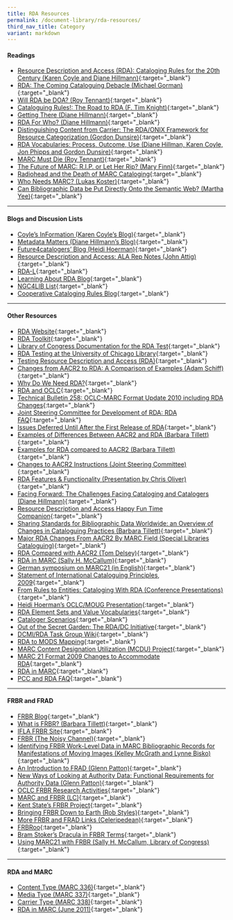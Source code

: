 ```yaml
---
title: RDA Resources
permalink: /document-library/rda-resources/
third_nav_title: Category
variant: markdown
---
```

#### **Readings**
- [Resource Description and Access (RDA): Cataloging Rules for the 20th Century (Karen Coyle and Diane Hillmann)](http://dlib.org/dlib/january07/coyle/01coyle.html){:target="_blank"}
- [RDA: The Coming Cataloguing Debacle (Michael Gorman)](http://www.slc.bc.ca/rda1007.pdf){:target="_blank"}
- [Will RDA be DOA? (Roy Tennant)](http://www.libraryjournal.com/article/CA6422278.html){:target="_blank"}
- [Cataloguing Rules!: The Road to RDA (F. Tim Knight)](http://pi.library.yorku.ca/dspace/handle/10315/2550){:target="_blank"}
- [Getting There (Diane Hillmann)](http://ecommons.library.cornell.edu/handle/1813/11620){:target="_blank"}
- [RDA For Who? (Diane Hillmann)](https://github.com/dcmi/usage/blob/master/minutes/2006/2006-04-29.ub-agenda-seattle.pdf){:target="_blank"}
- [Distinguishing Content from Carrier: The RDA/ONIX Framework for Resource Categorization (Gordon Dunsire)](http://www.dlib.org/dlib/january07/dunsire/01dunsire.html){:target="_blank"}
- [RDA Vocabularies: Process, Outcome, Use (Diane Hillman, Karen Coyle, Jon Phipps and Gordon Dunsire)](http://www.dlib.org/dlib/january10/hillmann/01hillmann.html){:target="_blank"}
- [MARC Must Die (Roy Tennant)](http://www.libraryjournal.com/article/CA250046.html){:target="_blank"}
- [The Future of MARC: R.I.P. or Let Her Rip? (Mary Finn)](https://virginialibrariesjournal.org/20/volume/50/issue/1){:target="_blank"}
- [Radiohead and the Death of MARC Cataloging](http://weblog.amillion.us/archives/470){:target="_blank"}
- [Who Needs MARC? (Lukas Koster)](http://commonplace.net/2009/05/who-needs-marc/){:target="_blank"}
- [Can Bibliographic Data be Put Directly Onto the Semantic Web? (Martha Yee)](http://escholarship.org/uc/item/91b1830k){:target="_blank"}

<hr>

#### **Blogs and Discusion Lists**
- [Coyle’s InFormation (Karen Coyle’s Blog)](http://kcoyle.blogspot.com/){:target="_blank"}
- [Metadata Matters (Diane Hillmann’s Blog)](http://managemetadata.org/blog/){:target="_blank"}
- [Future4catalogers’ Blog (Heidi Hoerman)](http://future4catalogers.wordpress.com/){:target="_blank"}
- [Resource Description and Access: ALA Rep Notes (John Attig)](http://www.personal.psu.edu/jxa16/blogs/resource_description_and_access_ala_rep_notes/){:target="_blank"}
- [RDA-L](http://www.rda-jsc.org/rdadiscuss.html){:target="_blank"}
- [Learning About RDA Blog](http://learningaboutrda.wordpress.com/){:target="_blank"}
- [NGC4LIB List](https://listserv.nd.edu/cgi-bin/wa?A0=NGC4LIB){:target="_blank"}
- [Cooperative Cataloging Rules Blog](http://coopcatwiki.blogspot.com/){:target="_blank"}

<hr>

#### **Other Resources**
- [RDA Website](http://www.rdaonline.org/){:target="_blank"}
- [RDA Toolkit](http://www.rdatoolkit.org/){:target="_blank"}
- [Library of Congress Documentation for the RDA Test](http://www.loc.gov/catdir/cpso/RDAtest/rdatest.html){:target="_blank"}
- [RDA Testing at the University of Chicago Library](http://www.lib.uchicago.edu/staffweb/depts/cat/rda.html){:target="_blank"}
- [Testing Resource Description and Access (RDA)](http://www.loc.gov/bibliographic-future/rda/){:target="_blank"}
- [Changes from AACR2 to RDA: A Comparison of Examples (Adam Schiff)](http://eprints.rclis.org/18328/1/BCLAPresentation_20100427.pdf){:target="_blank"}
- [Why Do We Need RDA?](http://needrda.pdf/){:target="_blank"}
- [RDA and OCLC](http://www.oclc.org/rda/default.htm){:target="_blank"}
- [Technical Bulletin 258: OCLC-MARC Format Update 2010 including RDA Changes](http://www.oclc.org/support/documentation/worldcat/tb/258/default.htm){:target="_blank"}
- [Joint Steering Committee for Development of RDA: RDA FAQ](http://www.rda-rsc.org/content/rda_faq){:target="_blank"}
- [Issues Deferred Until After the First Release of RDA](http://www.rda-jsc.org/docs/5sec7rev.pdf){:target="_blank"}
- [Examples of Differences Between AACR2 and RDA (Barbara Tillett)](http://www.loc.gov/acq/conser/rda_examples-rev04-15-2009.pdf){:target="_blank"}
- [Examples for RDA compared to AACR2 (Barbara Tillett)](http://rda_examples.doc/){:target="_blank"}
- [Changes to AACR2 Instructions (Joint Steering Committee)](http://www.rda-jsc.org/docs/5sec7rev.pdf){:target="_blank"}
- [RDA Features &amp; Functionality (Presentation by Chris Oliver)](http://www.rda-jsc.org/docs/iflasatellite-20080808-demo.pdf){:target="_blank"}
- [Facing Forward: The Challenges Facing Cataloging and Catalogers (Diane Hillmann)](http://ecommons.library.cornell.edu/handle/1813/11536){:target="_blank"}
- [Resource Description and Access Happy Fun Time Companion](http://sites.google.com/site/codlinandshort/){:target="_blank"}
- [Sharing Standards for Bibliographic Data Worldwide: an Overview of Changes in Cataloguing Practices (Barbara Tillett)](http://www.apla2009.ca/index.php/program/details/20-Barbara%20Tillett){:target="_blank"}
- [Major RDA Changes From AACR2 By MARC Field (Special Libraries Cataloguing)](http://slc.bc.ca/cheats/aacr22rda.htm){:target="_blank"}
- [RDA Compared with AACR2 (Tom Delsey)](http://www.columbia.edu/cu/libraries/inside//units/bibcontrol/osmc/Delsey.ppt){:target="_blank"}
- [RDA in MARC (Sally H. McCallum)](http://www.columbia.edu/cu/libraries/inside//units/bibcontrol/osmc/RDAMARC.ppt){:target="_blank"}
- [German symposium on MARC21 (in English)](http://www.d-nb.de/standardisierung/formate/marc_symposium.htm){:target="_blank"}
- [Statement of International Cataloguing Principles, 2009](http://www.ifla.org/VII/s13/icp/ICP-2009_en.pdf){:target="_blank"}
- [From Rules to Entities: Cataloging With RDA (Conference Presentations)](http://tsig.wikispaces.com/Pre-conference+2009+presentation+materials){:target="_blank"}
- [Heidi Hoerman’s OCLC/MOUG Presentation](http://www.slideshare.net/HeidiHoerman/oclcmougpresentation-presentation){:target="_blank"}
- [RDA Element Sets and Value Vocabularies](http://metadataregistry.org/rdabrowse.htm){:target="_blank"}
- [Cataloger Scenarios](http://www.dublincore.org/dcmirdataskgroup/Scenarios){:target="_blank"}
- [Out of the Secret Garden: The RDA/DC Initiative](http://www.techsource.ala.org/blog/2007/06/out-of-the-secret-garden-the-rdadc-initiative.html){:target="_blank"}
- [DCMI/RDA Task Group Wiki](https://www.dublincore.org/groups/libraries/dcmirdataskgroup/){:target="_blank"}
- [RDA to MODS Mapping](https://listserv.loc.gov/cgi-bin/wa?A2=ind0903&amp;L=MODS&amp;P=19816){:target="_blank"}
- [MARC Content Designation Utilization (MCDU) Project](http://www.mcdu.unt.edu/){:target="_blank"}
- [MARC 21 Format 2009 Changes to Accommodate RDA](http://www.loc.gov/marc/formatchanges-RDA.html){:target="_blank"}
- [RDA in MARC](http://www.loc.gov/marc/RDAinMARC29.html){:target="_blank"}
- [PCC and RDA FAQ](http://www.loc.gov/catdir/pcc/PCC-RDA-FAQ.html){:target="_blank"}

<hr>

#### **FRBR and FRAD**
- [FRBR Blog](http://www.frbr.org/){:target="_blank"}
- [What is FRBR? (Barbara Tillett)](http://www.loc.gov/cds/downloads/FRBR.PDF){:target="_blank"}
- [IFLA FRBR Site](http://www.ifla.org/en/publications/functional-requirements-for-bibliographic-records){:target="_blank"}
- [FRBR (The Noisy Channel)](http://thenoisychannel.com/2009/03/10/functional-requirements-for-bibliographic-records/){:target="_blank"}
- [Identifying FRBR Work-Level Data in MARC Bibliographic Records for Manifestations of Moving Images (Kelley McGrath and Lynne Bisko)](http://journal.code4lib.org/articles/775){:target="_blank"}
- [An Introduction to FRAD (Glenn Patton)](http://presentations.ala.org/images/c/c5/Frad_ala_200806_color.pdf){:target="_blank"}
- [New Ways of Looking at Authority Data: Functional Requirements for Authority Data (Glenn Patton)](http://patton.pdf/){:target="_blank"}
- [OCLC FRBR Research Activities](http://www.oclc.org/research/activities/past/orprojects/frbr/default.htm){:target="_blank"}
- [MARC and FRBR (LC)](http://www.loc.gov/marc/marc-functional-analysis/frbr.html){:target="_blank"}
- [Kent State’s FRBR Project](http://frbr.slis.kent.edu/){:target="_blank"}
- [Bringing FRBR Down to Earth (Rob Styles)](http://dynamicorange.com/2009/11/11/bringing-frbr-down-to-earth/){:target="_blank"}
- [More FRBR and FRAD Links (Celeripedean)](http://celeripedean.wordpress.com/2009/03/12/code4lib-and-frbr/){:target="_blank"}
- [FRBRoo](http://cidoc.ics.forth.gr/frbr_drafts.html){:target="_blank"}
- [Bram Stoker’s Dracula in FRBR Terms](http://www.youtube.com/watch?v=LN0vKCFsXPE&amp;feature=player_embedded){:target="_blank"}
- [Using MARC21 with FRBR (Sally H. McCallum, Library of Congress)](http://www.loc.gov/marc/marbi/2005/2005-report02.pdf){:target="_blank"}

<hr>

#### **RDA and MARC**
- [Content Type (MARC 336)](http://www.loc.gov/standards/valuelist/rdacontent.html){:target="_blank"}
- [Media Type (MARC 337)](http://www.loc.gov/standards/valuelist/rdamedia.html){:target="_blank"}
- [Carrier Type (MARC 338)](http://www.loc.gov/standards/valuelist/rdacarrier.html){:target="_blank"}
- [RDA in MARC (June 2011)](http://www.loc.gov/marc/RDAinMARC29.html){:target="_blank"}